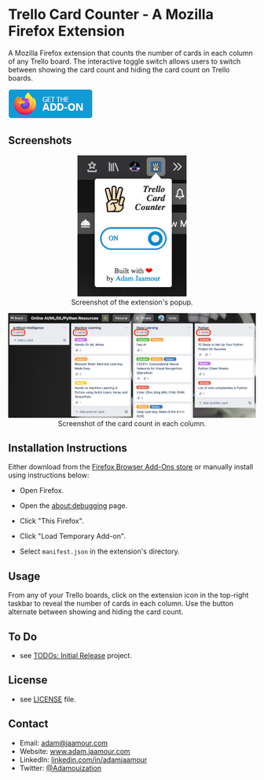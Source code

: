 # Trello Card Counter - A Mozilla Firefox Extension

A Mozilla Firefox extension that counts the number of cards in each column of any Trello board. The interactive toggle switch allows users to switch between showing the card count and hiding the card count on Trello boards.

[![](assets/get-the-addon-178x60px.dad84b42.png)](https://addons.mozilla.org/firefox/addon/trello-card-count/)

## Screenshots

<p align="center">
 <img src="assets/screenshot_popup.png" width="222">
 <br>Screenshot of the extension's popup.
</p>

<p align="center">
 <img src="assets/screenshot_count.png" width="888">
 <br>Screenshot of the card count in each column.
</p>


## Installation Instructions

Either download from the [Firefox Browser Add-Ons store](https://addons.mozilla.org/firefox/addon/trello-card-count/) or manually install using instructions below:

* Open Firefox.

* Open the [about:debugging](about:debugging) page.

* Click "This Firefox".

* Click "Load Temporary Add-on".
 
* Select `manifest.json` in the extension's directory.

## Usage

From any of your Trello boards, click on the extension icon in the top-right taskbar to reveal the number of cards in each column. Use the button alternate between showing and hiding the card count.

## To Do
* see [TODOs: Initial Release](https://github.com/Adamouization/Trello-Card-Counter-Mozilla-Extension/projects/1) project.

## License 
* see [LICENSE](https://github.com/Adamouization/Trello-Card-Counter-Mozilla-Extension/blob/master/LICENSE) file.

## Contact
* Email: adam@jaamour.com
* Website: www.adam.jaamour.com
* LinkedIn: [linkedin.com/in/adamjaamour](https://www.linkedin.com/in/adamjaamour/)
* Twitter: [@Adamouization](https://twitter.com/Adamouization)
